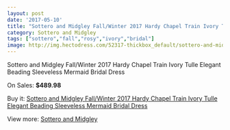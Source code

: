 ```yaml
---
layout: post
date: '2017-05-10'
title: "Sottero and Midgley Fall/Winter 2017 Hardy Chapel Train Ivory Tulle Elegant Beading Sleeveless Mermaid Bridal Dress"
category: Sottero and Midgley
tags: ["sottero","fall","rosy","ivory","bridal"]
image: http://img.hectodress.com/52317-thickbox_default/sottero-and-midgley-fall-winter-2017-hardy-chapel-train-ivory-tulle-elegant-beading-sleeveless-mermaid-bridal-dress.jpg
---
```

Sottero and Midgley Fall/Winter 2017 Hardy Chapel Train Ivory Tulle Elegant Beading Sleeveless Mermaid Bridal Dress

On Sales: **$489.98**
<a href="https://www.hectodress.com/sottero-and-midgley/16487-sottero-and-midgley-fall-winter-2017-hardy-chapel-train-ivory-tulle-elegant-beading-sleeveless-mermaid-bridal-dress.html"><amp-img layout="responsive" width="600" height="600" src="//img.hectodress.com/52317-thickbox_default/sottero-and-midgley-fall-winter-2017-hardy-chapel-train-ivory-tulle-elegant-beading-sleeveless-mermaid-bridal-dress.jpg" alt="Sottero and Midgley Fall/Winter 2017 Hardy Chapel Train Ivory Tulle Elegant Beading Sleeveless Mermaid Bridal Dress 0" /></a>
<a href="https://www.hectodress.com/sottero-and-midgley/16487-sottero-and-midgley-fall-winter-2017-hardy-chapel-train-ivory-tulle-elegant-beading-sleeveless-mermaid-bridal-dress.html"><amp-img layout="responsive" width="600" height="600" src="//img.hectodress.com/52322-thickbox_default/sottero-and-midgley-fall-winter-2017-hardy-chapel-train-ivory-tulle-elegant-beading-sleeveless-mermaid-bridal-dress.jpg" alt="Sottero and Midgley Fall/Winter 2017 Hardy Chapel Train Ivory Tulle Elegant Beading Sleeveless Mermaid Bridal Dress 1" /></a>
<a href="https://www.hectodress.com/sottero-and-midgley/16487-sottero-and-midgley-fall-winter-2017-hardy-chapel-train-ivory-tulle-elegant-beading-sleeveless-mermaid-bridal-dress.html"><amp-img layout="responsive" width="600" height="600" src="//img.hectodress.com/52321-thickbox_default/sottero-and-midgley-fall-winter-2017-hardy-chapel-train-ivory-tulle-elegant-beading-sleeveless-mermaid-bridal-dress.jpg" alt="Sottero and Midgley Fall/Winter 2017 Hardy Chapel Train Ivory Tulle Elegant Beading Sleeveless Mermaid Bridal Dress 2" /></a>
<a href="https://www.hectodress.com/sottero-and-midgley/16487-sottero-and-midgley-fall-winter-2017-hardy-chapel-train-ivory-tulle-elegant-beading-sleeveless-mermaid-bridal-dress.html"><amp-img layout="responsive" width="600" height="600" src="//img.hectodress.com/52320-thickbox_default/sottero-and-midgley-fall-winter-2017-hardy-chapel-train-ivory-tulle-elegant-beading-sleeveless-mermaid-bridal-dress.jpg" alt="Sottero and Midgley Fall/Winter 2017 Hardy Chapel Train Ivory Tulle Elegant Beading Sleeveless Mermaid Bridal Dress 3" /></a>
<a href="https://www.hectodress.com/sottero-and-midgley/16487-sottero-and-midgley-fall-winter-2017-hardy-chapel-train-ivory-tulle-elegant-beading-sleeveless-mermaid-bridal-dress.html"><amp-img layout="responsive" width="600" height="600" src="//img.hectodress.com/52319-thickbox_default/sottero-and-midgley-fall-winter-2017-hardy-chapel-train-ivory-tulle-elegant-beading-sleeveless-mermaid-bridal-dress.jpg" alt="Sottero and Midgley Fall/Winter 2017 Hardy Chapel Train Ivory Tulle Elegant Beading Sleeveless Mermaid Bridal Dress 4" /></a>
<a href="https://www.hectodress.com/sottero-and-midgley/16487-sottero-and-midgley-fall-winter-2017-hardy-chapel-train-ivory-tulle-elegant-beading-sleeveless-mermaid-bridal-dress.html"><amp-img layout="responsive" width="600" height="600" src="//img.hectodress.com/52318-thickbox_default/sottero-and-midgley-fall-winter-2017-hardy-chapel-train-ivory-tulle-elegant-beading-sleeveless-mermaid-bridal-dress.jpg" alt="Sottero and Midgley Fall/Winter 2017 Hardy Chapel Train Ivory Tulle Elegant Beading Sleeveless Mermaid Bridal Dress 5" /></a>

Buy it: [Sottero and Midgley Fall/Winter 2017 Hardy Chapel Train Ivory Tulle Elegant Beading Sleeveless Mermaid Bridal Dress](https://www.hectodress.com/sottero-and-midgley/16487-sottero-and-midgley-fall-winter-2017-hardy-chapel-train-ivory-tulle-elegant-beading-sleeveless-mermaid-bridal-dress.html "Sottero and Midgley Fall/Winter 2017 Hardy Chapel Train Ivory Tulle Elegant Beading Sleeveless Mermaid Bridal Dress")

View more: [Sottero and Midgley](https://www.hectodress.com/324-sottero-and-midgley "Sottero and Midgley")